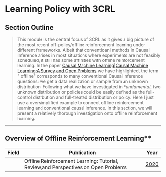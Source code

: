 # Learning Policy with 3CRL

## Section Outline

>This module is the central focus of 3CRL as it gives a big picture of the most recent off-policy/offline reinforcement leanring under different frameworks.
Albeit that conventioanl methods in Causal Inference arises in most situations where experiments are not feasibly scheduled, it still has some affinities with
offline reinforcement learning. In the paper [Causal Machine Learning|Causal Machine Learning:A Survey and Open Problems](https://arxiv.org/pdf/2206.15475.pdf)
we have highlighted, the term " offline" corresponds to many conventional Causal Inference questions: we get a data realization or sample from an
unknown distribution. Following what we have investigated in *Fundamental*, two unknown distribution or policies could be easily defined as the full-control distrbution and full-treated distribution or policy. Here I just use a oversimplified example to connect offline reinforcement learning and conventional causal inference. In this section, we will present a relatively thorough investigation onto offline reinforcement learning.
<hr>

## Overview of Offline Reinforcement Learning**

|   Field     | Publication   | Year          |
|-------------| ------------- | ------------- |
||Offline Reinforcement Learning: Tutorial, Review,and Perspectives on Open Problems|[2020](https://arxiv.org/pdf/2005.01643.pdf)|